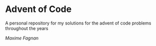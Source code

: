# Advent of Code
A personal repository for my solutions for the advent of code problems throughout the years

*Maxime Fagnan*